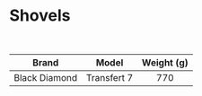 # Shovels

<br>

|     Brand     |    Model    | Weight (g) |
| :-----------: | :---------: | :--------: |
| Black Diamond | Transfert 7 |    770     |